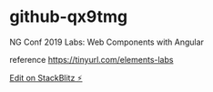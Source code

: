 # github-qx9tmg

NG Conf 2019 Labs: Web Components with Angular

reference https://tinyurl.com/elements-labs

[Edit on StackBlitz ⚡️](https://stackblitz.com/edit/github-qx9tmg)
